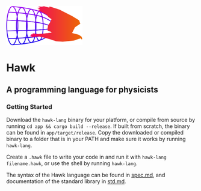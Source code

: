 <img src="docs/logo_v1.svg" alt="logo" width="40%"/>

# Hawk

## A programming language for physicists

### Getting Started

Download the `hawk-lang` binary for your platform, or compile from source by running `cd app && cargo build --release`. If built from scratch, the binary can be found in `app/target/release`. Copy the downloaded or compiled binary to a folder that is in your PATH and make sure it works by running `hawk-lang`.

Create a `.hawk` file to write your code in and run it with `hawk-lang filename.hawk`, or use the shell by running `hawk-lang`. 

The syntax of the Hawk language can be found in [spec.md](docs/spec.md), and documentation of the standard library in [std.md](docs/std.md). 